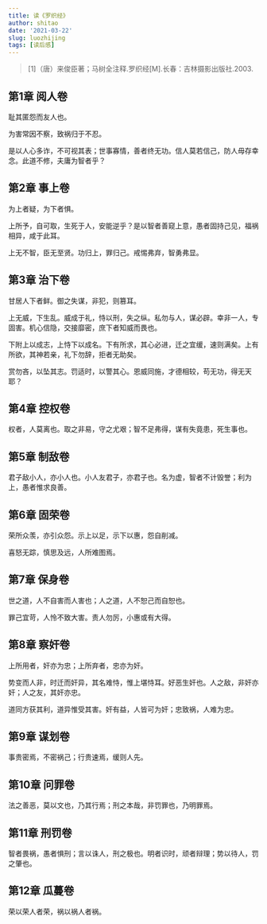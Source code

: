 ```yaml
---
title: 读《罗织经》
author: shitao
date: '2021-03-22'
slug: luozhijing
tags: [读后感]
---
```


> [1]（唐）来俊臣著；马树全注释.罗织经[M].长春：吉林摄影出版社.2003.

## 第1章 阅人卷

耻其匿怨而友人也。

为害常因不察，致祸归于不忍。

是以人心多诈，不可视其表；世事寡情，善者终无功。信人莫若信己，防人毋存幸念。此道不修，夫庸为智者乎？

## 第2章 事上卷

为上者疑，为下者惧。

上所予，自可取，生死于人，安能逆乎？是以智者善窥上意，愚者固持己见，福祸相异，咸于此耳。

上无不智，臣无至贤。功归上，罪归己。戒惕弗弃，智勇弗显。

## 第3章 治下卷

甘居人下者鲜。御之失谋，非犯，则篡耳。

上无威，下生乱。威成于礼，恃以刑，失之纵。私勿与人，谋必辟。幸非一人，专固害。机心信隐，交接靡密，庶下者知威而畏也。

下附上以成志，上恃下以成名。下有所求，其心必进，迁之宜缓，速则满矣。上有所欲，其神若亲，礼下勿辞，拒者无助矣。

赏勿吝，以坠其志。罚适时，以警其心。恩威同施，才德相较，苟无功，得无天耶？

## 第4章 控权卷

权者，人莫离也。取之非易，守之尤艰；智不足弗得，谋有失竟患，死生事也。

## 第5章 制敌卷

君子敌小人，亦小人也。小人友君子，亦君子也。名为虚，智者不计毁誉；利为上，愚者惟求良善。

## 第6章 固荣卷

荣所众羡，亦引众怨。示上以足，示下以惠，怨自削减。

喜怒无踪，慎思及远，人所难图焉。

## 第7章 保身卷

世之道，人不自害而人害也；人之道，人不恕己而自恕也。

罪己宜苛，人怜不致大害。责人勿厉，小惠或有大得。

## 第8章 察奸卷

上所用者，奸亦为忠；上所弃者，忠亦为奸。

势变而人非，时迁而奸异，其名难恃，惟上堪恃耳。好恶生奸也。人之敌，非奸亦奸；人之友，其奸亦忠。

道同方获其利，道异惟受其害。奸有益，人皆可为奸；忠致祸，人难为忠。

## 第9章 谋划卷

事贵密焉，不密祸己；行贵速焉，缓则人先。

## 第10章 问罪卷

法之善恶，莫以文也，乃其行焉；刑之本哉，非罚罪也，乃明罪焉。

## 第11章 刑罚卷

智者畏祸，愚者惧刑；言以诛人，刑之极也。明者识时，顽者辩理；势以待人，罚之肇也。

## 第12章 瓜蔓卷

荣以荣人者荣，祸以祸人者祸。
